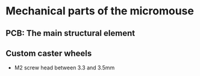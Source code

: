 # Mechanical parts of the micromouse

## PCB: The main structural element

## Custom caster wheels

- M2 screw head between 3.3 and 3.5mm
